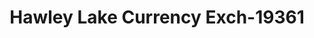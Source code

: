 ---
f_zip-code: 60060
f_state-code: IL
title: Hawley Lake Currency Exch-19361
f_phone: 847-949-2486
f_city-only: Mundelein
f_address: 440 N Lake Street Mundelein
f_location-unique-id: '19361'
slug: hawley-lake-currency-exch-19361
updated-on: '2024-05-30T13:46:58.046Z'
created-on: '2024-05-30T13:36:59.803Z'
published-on: '2024-05-30T13:54:32.469Z'
f_city-state: cms/city/mundelein-il.md
f_company: cms/company/hawley-lake-currency-exch.md
f_state: cms/state/illinois.md
layout: '[payday-loan].html'
tags: payday-loan
---